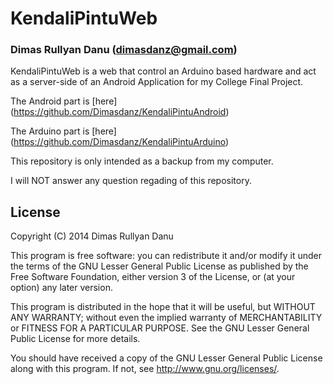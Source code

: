 KendaliPintuWeb
===============
### Dimas Rullyan Danu (dimasdanz@gmail.com)

KendaliPintuWeb is a web that control an Arduino based hardware and act as a server-side of an Android Application for my College Final Project.

The Android part is [here] (https://github.com/Dimasdanz/KendaliPintuAndroid)

The Arduino part is [here] (https://github.com/Dimasdanz/KendaliPintuArduino)

This repository is only intended as a backup from my computer.

I will NOT answer any question regading of this repository.

## License
Copyright (C) 2014 Dimas Rullyan Danu

This program is free software: you can redistribute it and/or modify
it under the terms of the GNU Lesser General Public License as published by
the Free Software Foundation, either version 3 of the License, or
(at your option) any later version.

This program is distributed in the hope that it will be useful,
but WITHOUT ANY WARRANTY; without even the implied warranty of
MERCHANTABILITY or FITNESS FOR A PARTICULAR PURPOSE.  See the
GNU Lesser General Public License for more details.

You should have received a copy of the GNU Lesser General Public License
along with this program.  If not, see <http://www.gnu.org/licenses/>.
